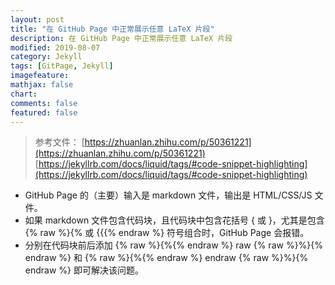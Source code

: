```yaml
---
layout: post
title: "在 GitHub Page 中正常展示任意 LaTeX 片段"
description: 在 GitHub Page 中正常展示任意 LaTeX 片段
modified: 2019-08-07
category: Jekyll
tags: [GitPage, Jekyll]
imagefeature:
mathjax: false
chart:
comments: false
featured: false
---
```


> 参考文件：
> [https://zhuanlan.zhihu.com/p/50361221](https://zhuanlan.zhihu.com/p/50361221)  
> [https://jekyllrb.com/docs/liquid/tags/#code-snippet-highlighting](https://jekyllrb.com/docs/liquid/tags/#code-snippet-highlighting)  

- GitHub Page 的（主要）输入是 markdown 文件，输出是 HTML/CSS/JS 文件。
- 如果 markdown 文件包含代码块，且代码块中包含花括号 { 或 }，尤其是包含 {% raw %}{% 或 {{{% endraw %} 符号组合时，GitHub Page 会报错。
- 分别在代码块前后添加 {% raw %}{%{% endraw %} raw {% raw %}%}{% endraw %} 和 {% raw %}{%{% endraw %} endraw {% raw %}%}{% endraw %} 即可解决该问题。
